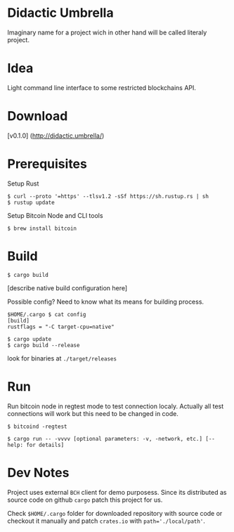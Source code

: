 # Didactic Umbrella

Imaginary name for a project wich in other hand will be called literaly project.

# Idea

Light command line interface to some restricted blockchains API.

# Download

[v0.1.0] (http://didactic.umbrella/)

# Prerequisites

Setup Rust

```
$ curl --proto '=https' --tlsv1.2 -sSf https://sh.rustup.rs | sh
$ rustup update
```

Setup Bitcoin Node and CLI tools

```
$ brew install bitcoin
```

# Build 

```
$ cargo build
```

[describe native build configuration here]

Possible config? Need to know what its means for building process.

```
$HOME/.cargo $ cat config
[build]
rustflags = "-C target-cpu=native"

$ cargo update
$ cargo build --release
```
look for binaries at `./target/releases`

# Run 

Run bitcoin node in regtest mode to test connection localy.
Actually all test connections will work but this need to be changed in code.

```
$ bitcoind -regtest
```

```
$ cargo run -- -vvvv [optional parameters: -v, -network, etc.] [--help: for details]
```

# Dev Notes

Project uses external `BCH` client for demo purposess. 
Since its distributed as source code on github `cargo` patch this project for us. 

Check `$HOME/.cargo` folder for downloaded repository with source code or 
checkout it manually and patch `crates.io` with `path='./local/path'`.
